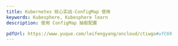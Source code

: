 ```yaml
---
title: Kubernetes 核心实战-ConfigMap 使用
keywords: Kubesphere, Kubesphere learn
description: 使用 ConfigMap 抽取配置

pdfUrl: https://www.yuque.com/leifengyang/oncloud/ctiwgo#ufC69
---
```

